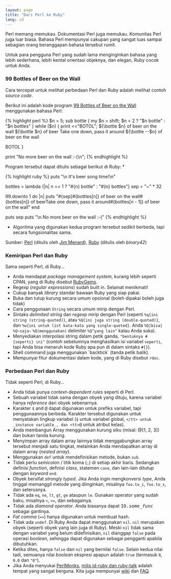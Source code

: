 ```yaml
---
layout: page
title: "Dari Perl ke Ruby"
lang: id
---
```


Perl memang memukau. Dokumentasi Perl juga memukau. Komunitas Perl juga
luar biasa. Bahasa Perl mempunyai cakupan yang sangat luas sampai
sebagian orang beranggapan bahasa tersebut rumit.

Untuk para pengguna Perl yang sudah lama menginginkan bahasa yang lebih
sederhana, lebih kental orientasi objeknya, dan elegan, Ruby cocok untuk
Anda.

### 99 Bottles of Beer on the Wall

Cara tercepat untuk melihat perbedaan Perl dan Ruby adalah melihat
contoh *source code*.

Berikut ini adalah kode program [99 Bottles of Beer on the Wall][1]
menggunakan bahasa Perl:

{% highlight perl %}
$n = 5;
sub bottle { my $n = shift; $n < 2 ? "$n bottle" : "$n bottles" }
while ($n) {
   print <<"BOTOL";
${\bottle $n} of beer on the wall
${\bottle $n} of beer
Take one down, pass it around
${\bottle --$n} of beer on the wall

BOTOL
}

print "No more beer on the wall :-(\n";
{% endhighlight %}

Program tersebut dapat ditulis sebagai berikut di Ruby: \*

{% highlight ruby %}
puts "\n It's beer song time!\n"

bottles = lambda {|n| n == 1 ? "#{n} bottle" : "#{n} bottles"}
sep = "~" * 32

99.downto 1 do |n|
  puts "#{sep}#{bottles[n]} of beer on the wall#{bottles[n]} of beerTake one down, pass it around#{bottles[n - 1]} of beer on the wall"
end

puts sep
puts "\n No more beer on the wall :-("
{% endhighlight %}

* Algoritma yang digunakan kedua program tersebut sedikit berbeda, tapi
  secara fungsionalitas sama.

Sumber: [Perl][2] (ditulis oleh [Jim Menard][3]), [Ruby][4] (ditulis
oleh *binary42*)

### Kemiripan Perl dan Ruby

Sama seperti Perl, di Ruby…

* Anda mendapat *package management system*, kurang lebih seperti CPAN,
  yang di Ruby disebut [RubyGems][5].
* Regexp (*regular expressions*) sudah built in. Selamat menikmati!
* Cukup banyak *library* standar bawaan Ruby yang siap pakai.
* Buka dan tutup kurung secara umum opsional (boleh dipakai boleh juga
  tidak)
* Cara penggunaan `String` secara umum mirip dengan Perl.
* Sintaks *delimited string* dan *regexp* mirip dengan Perl (seperti
  `%q{ini string (string-quoted)}`, atau `%Q{ini juga string
  (double-quoted)}`, dan `%w{ini untuk list kata-kata yang
  single-quoted}`. Anda `%Q|bisa|` `%Q~saja~` `%Q(menggunakan)`
  delimiter `%Q^yang lain^` kalau Anda suka).
* Menyediakan interpolasi string dalam petik ganda, `"bentuknya
  #{seperti} ini"` (contoh sebelumnya menghasilkan isi variabel
  `seperti`, tapi Anda bisa menaruh kode Ruby apa pun di dalam sintaks
  `#{}`).
* Shell command juga menggunakan \`backtick\` (tanda petik balik).
* Mempunyai fitur dokumentasi dalam kode, yang di Ruby disebut `rdoc`.

### Perbedaan Perl dan Ruby

Tidak seperti Perl, di Ruby…

* Anda tidak punya *context-dependent rules* seperti di Perl.
* Sebuah variabel tidak sama dengan obyek yang dituju, karena variabel
  hanya *reference* dari obyek sebenarnya.
* Karakter `$` and <tt>@</tt> dapat digunakan untuk prefiks variabel,
  tapi penggunaannya berbeda. Karakter tersebut digunakan untuk
  menyatakan lingkup variabel (`$` untuk variabel global, <tt>`</tt>
  untuk _instance variable_, dan <tt>`@</tt> untuk atribut kelas).
* Anda membangun Array menggunakan kurung siku (misal: @\[1, 2, 3\]) dan
  bukan tanda kurung.
* Menyimpan array dalam array lainnya tidak menggabungkan array tersebut
  menjadi satu tingkat, melainkan Anda mendapatkan array di dalam array
  (*nested array*).
* Menggunakan `def` untuk mendefinisikan metode, bukan `sub`.
* Tidak perlu *semicolon* / titik koma (`;`) di setiap akhir baris.
  Sedangkan definisi *function*, definisi *class*, statemen `case`, dan
  lain-lain ditutup dengan *keyword* `end`.
* Obyek bersifat *strongly typed*. Jika Anda ingin mengkonversi *type*,
  Anda tinggal memanggil metode yang diinginkan, misalnya `foo.to_i`,
  `foo.to_s`, dan seterusnya.
* Tidak ada `eq`, `ne`, `lt`, `gt`, `ge` ataupun `le`. Gunakan operator
  yang sudah baku, misalnya `<`, `>=`, dan sebagainya.
* Tidak ada *diamond operator*. Anda biasanya dapat
  <tt>IO.*some\_func*</tt> sebagai gantinya.
* *Fat comma* (`=>`) hanya digunakan untuk membuat hash.
* Tidak ada `undef`. Di Ruby Anda dapat menggunakan `nil`. `nil`
  merupakan obyek (seperti obyek yang lain juga di Ruby). Meski `nil`
  tidak sama dengan variabel yang belum didefinisikan, `nil` dianggap
  `false` pada operasi *boolean*, sehingga dapat digunakan sebagai
  pengganti apabila dibutuhkan.
* Ketika dites, hanya `false` dan `nil` yang bernilai `false`. Selain
  kedua nilai tadi, semuanya nilai *boolean* ekspresi apapun adalah
  `true` (termasuk `0`, `0.0` dan `"0"`).
* Jika Anda menyukai [PerlMonks][6], [milis id-ruby dan
  ruby-talk](/id/community/mailing-lists/) adalah tempat yang sangat
  berguna. Kita juga mempunyai [wiki][7] dan [FAQ][8].



[1]: http://www.99-bottles-of-beer.net/ 
[2]: http://www.99-bottles-of-beer.net/language-perl-539.html 
[3]: http://www.io.com/~jimm/ 
[4]: http://www.99-bottles-of-beer.net/language-ruby-670.html 
[5]: http://docs.rubygems.org/ 
[6]: http://www.perlmonks.org/ 
[7]: http://wiki.rubygarden.org/Ruby 
[8]: http://www.rubygarden.org/faq/dispatch.cgi?controller=main&amp;action=index 
